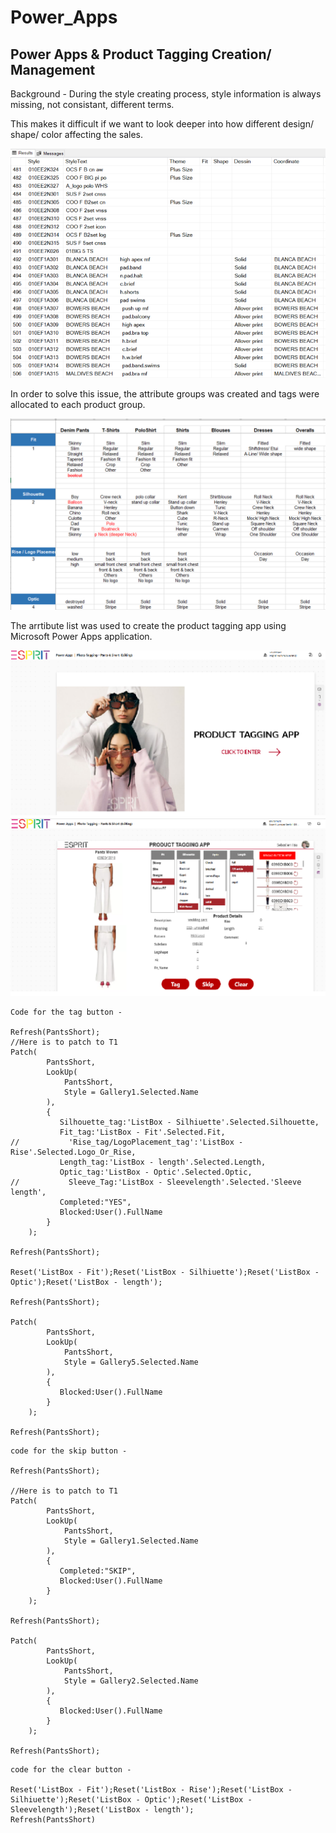 # Power_Apps 
## Power Apps & Product Tagging Creation/ Management

Background - 
During the style creating process, style information is always missing, not consistant, different terms.

This makes it difficult if we want to look deeper into how different design/ shape/ color affecting the sales.

![alt text](productino.png)

In order to solve this issue, the attribute groups was created and tags were allocated to each product group.

![alt text](attribute.png)

The arrtibute list was used to create the product tagging app using Microsoft Power Apps application.

![alt text](app1.png)
![alt text](app2.png)

```
Code for the tag button -

Refresh(PantsShort);
//Here is to patch to T1
Patch(
        PantsShort,
        LookUp(
            PantsShort,
            Style = Gallery1.Selected.Name
        ),
        {   
           Silhouette_tag:'ListBox - Silhiuette'.Selected.Silhouette,
           Fit_tag:'ListBox - Fit'.Selected.Fit,
//           'Rise_tag/LogoPlacement_tag':'ListBox - Rise'.Selected.Logo_Or_Rise,
           Length_tag:'ListBox - length'.Selected.Length,
           Optic_tag:'ListBox - Optic'.Selected.Optic,
//           Sleeve_Tag:'ListBox - Sleevelength'.Selected.'Sleeve length',
           Completed:"YES",
           Blocked:User().FullName                              
        }
    );
    
Refresh(PantsShort);

Reset('ListBox - Fit');Reset('ListBox - Silhiuette');Reset('ListBox - Optic');Reset('ListBox - length');

Refresh(PantsShort);

Patch(
        PantsShort,
        LookUp(
            PantsShort,
            Style = Gallery5.Selected.Name
        ),
        {  
           Blocked:User().FullName                              
        }
    );

Refresh(PantsShort);
```

```
code for the skip button -

Refresh(PantsShort);

//Here is to patch to T1
Patch(
        PantsShort,
        LookUp(
            PantsShort,
            Style = Gallery1.Selected.Name
        ),
        {  
           Completed:"SKIP",
           Blocked:User().FullName                              
        }
    );
    
Refresh(PantsShort);

Patch(
        PantsShort,
        LookUp(
            PantsShort,
            Style = Gallery2.Selected.Name
        ),
        {  
           Blocked:User().FullName                              
        }
    );

Refresh(PantsShort);
```
```
code for the clear button -

Reset('ListBox - Fit');Reset('ListBox - Rise');Reset('ListBox - Silhiuette');Reset('ListBox - Optic');Reset('ListBox - Sleevelength');Reset('ListBox - length');
Refresh(PantsShort)

```

